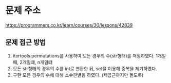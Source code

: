 # 문제 주소
https://programmers.co.kr/learn/courses/30/lessons/42839

## 문제 접근 방법
1. itertools.permutations를 사용하여 모든 경우의 수(str형태)를 저장하였다. 1개일때, 2개일떄, n개일떄
2. 모든 str형태의 경우의 수를 int로 변환한 뒤, set을 이용해 중복을 제거하였다.
3. 구한 모든 경우의 수에 대해 소수판별을 하였다. (제곱근까지만 돌도록)
